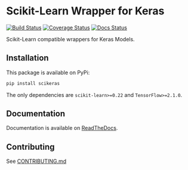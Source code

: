 # Scikit-Learn Wrapper for Keras

[![Build Status](https://github.com/adriangb/scikeras/workflows/Tests/badge.svg)](https://github.com/adriangb/scikeras/actions?query=workflow%3ATests+branch%3Amaster)
[![Coverage Status](https://codecov.io/gh/adriangb/scikeras/branch/master/graph/badge.svg)](https://codecov.io/gh/adriangb/scikeras)
[![Docs Status](https://readthedocs.org/projects/docs/badge/?version=latest)](https://scikeras.readthedocs.io/en/latest/?badge=latest)

Scikit-Learn compatible wrappers for Keras Models.

## Installation

This package is available on PyPi:

```bash
pip install scikeras
```

The only dependencies are `scikit-learn>=0.22` and `TensorFlow>=2.1.0`.

## Documentation

Documentation is available on [ReadTheDocs](https://scikeras.readthedocs.io/en/latest/).

## Contributing

See [CONTRIBUTING.md](CONTRIBUTING.md)
